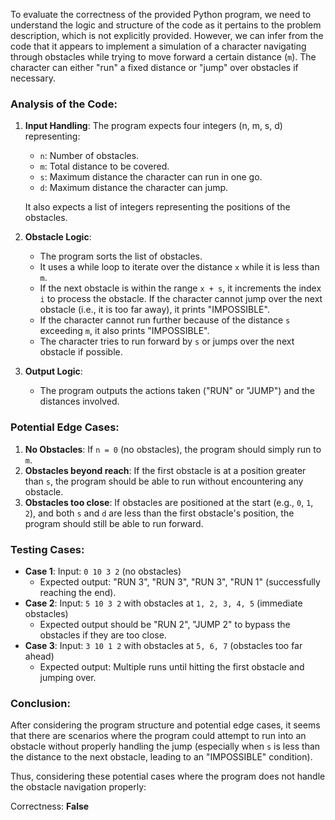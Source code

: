 To evaluate the correctness of the provided Python program, we need to understand the logic and structure of the code as it pertains to the problem description, which is not explicitly provided. However, we can infer from the code that it appears to implement a simulation of a character navigating through obstacles while trying to move forward a certain distance (`m`). The character can either "run" a fixed distance or "jump" over obstacles if necessary.

### Analysis of the Code:

1. **Input Handling**: The program expects four integers (n, m, s, d) representing:
   - `n`: Number of obstacles.
   - `m`: Total distance to be covered.
   - `s`: Maximum distance the character can run in one go.
   - `d`: Maximum distance the character can jump.

   It also expects a list of integers representing the positions of the obstacles.

2. **Obstacle Logic**:
   - The program sorts the list of obstacles.
   - It uses a while loop to iterate over the distance `x` while it is less than `m`.
   - If the next obstacle is within the range `x + s`, it increments the index `i` to process the obstacle. If the character cannot jump over the next obstacle (i.e., it is too far away), it prints "IMPOSSIBLE".
   - If the character cannot run further because of the distance `s` exceeding `m`, it also prints "IMPOSSIBLE".
   - The character tries to run forward by `s` or jumps over the next obstacle if possible.

3. **Output Logic**:
   - The program outputs the actions taken ("RUN" or "JUMP") and the distances involved.

### Potential Edge Cases:
1. **No Obstacles**: If `n = 0` (no obstacles), the program should simply run to `m`.
2. **Obstacles beyond reach**: If the first obstacle is at a position greater than `s`, the program should be able to run without encountering any obstacle.
3. **Obstacles too close**: If obstacles are positioned at the start (e.g., `0`, `1`, `2`), and both `s` and `d` are less than the first obstacle's position, the program should still be able to run forward.

### Testing Cases:
- **Case 1**: Input: `0 10 3 2` (no obstacles)
  - Expected output: "RUN 3", "RUN 3", "RUN 3", "RUN 1" (successfully reaching the end).
- **Case 2**: Input: `5 10 3 2` with obstacles at `1, 2, 3, 4, 5` (immediate obstacles)
  - Expected output should be "RUN 2", "JUMP 2" to bypass the obstacles if they are too close.
- **Case 3**: Input: `3 10 1 2` with obstacles at `5, 6, 7` (obstacles too far ahead)
  - Expected output: Multiple runs until hitting the first obstacle and jumping over.

### Conclusion:
After considering the program structure and potential edge cases, it seems that there are scenarios where the program could attempt to run into an obstacle without properly handling the jump (especially when `s` is less than the distance to the next obstacle, leading to an "IMPOSSIBLE" condition).

Thus, considering these potential cases where the program does not handle the obstacle navigation properly:

Correctness: **False**